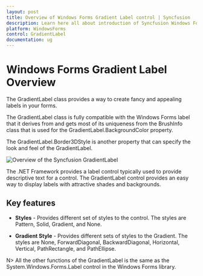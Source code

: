 ```yaml
---
layout: post
title: Overview of Windows Forms Gradient Label control | Syncfusion
description: Learn here all about introduction of Syncfusion Windows Forms Gradient Label control, its elements, and more details.
platform: WindowsForms
control: GradientLabel
documentation: ug
---
```


# Windows Forms Gradient Label Overview

The GradientLabel class provides a way to create fancy and appealing labels in your forms.

The GradientLabel class is fully compatible with the Windows Forms label that it derives from and gets most of its uniqueness from the BrushInfo class that is used for the GradientLabel.BackgroundColor property.

The GradientLabel.Border3DStyle is another property that can specify the look and feel of the GradientLabel.

![Overview of the Syncfusion GradientLabel](GradientLabel-Images/Overview_img598.jpeg)

The .NET Framework provides a label control typically used to provide descriptive text for a control. The GradientLabel control provides an easy way to display labels with attractive shades and backgrounds.

## Key features

* **Styles** - Provides different set of styles to the control. The styles are Pattern, Solid, Gradient, and None.

* **Gradient Style** - Provides different sets of styles to the Gradient. The styles are None, ForwardDiagonal, BackwardDiagonal, Horizontal, Vertical, PathRectangle, and PathEllipse.

N> All the other functions of the GradientLabel is the same as the System.Windows.Forms.Label control in the Windows Forms library.